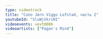 ```yaml
---
type: videotrack
title: "Соло Jørn Viggo Lofstad, часть 2"
youtubeId: "SluWjVkrcHI"
videoevents: vevt0006
videoartists: ["Pagan's Mind"]
---
```

